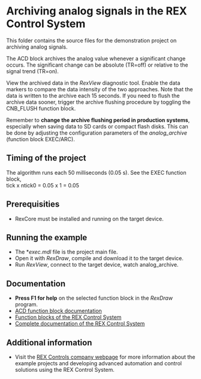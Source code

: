 ﻿Archiving analog signals in the REX Control System
==================================================

This folder contains the source files for the demonstration project on archiving
analog signals.

The ACD block archives the analog value whenever a significant
change occurs. The significant change can be absolute (TR=off) or
relative to the signal trend (TR=on).

View the archived data in the *RexView* diagnostic tool. Enable the data markers 
to compare the data intensity of the two approaches. Note that the data is 
written to the archive each 15 seconds. If you need to flush the archive data 
sooner, trigger the archive flushing procedure by toggling the CNB_FLUSH
function block.

Remember to **change the archive flushing period in production systems**, 
especially when saving data to SD cards or compact flash disks. This can be done 
by adjusting the configuration parameters of the *analog_archive* (function 
block EXEC/ARC).

## Timing of the project ##

The algorithm runs each 50 milliseconds (0.05 s). See the EXEC function block,  
tick x ntick0 = 0.05 x 1 = 0.05 

## Prerequisities ##
- RexCore must be installed and running on the target device.

## Running the example ##
- The **exec.mdl* file is the project main file.
- Open it with *RexDraw*, compile and download it to the target device.
- Run *RexView*, connect to the target device, watch analog_archive.

## Documentation ##

- **Press F1 for help** on the selected function block in the *RexDraw* program.
- [ACD function block documentation](https://www.rexcontrols.com/media/2.50.1/doc/ENGLISH/MANUALS/BRef/ACD.html)
- [Function blocks of the REX Control System](https://www.rexcontrols.com/media/2.50.1/doc/ENGLISH/MANUALS/BRef/BRef_ENG.html)
- [Complete documentation of the REX Control System](http://www.rexcontrols.com/documentation-and-support)

## Additional information ##

- Visit the [REX Controls company webpage](http://www.rexcontrols.com) 
for more information about the example projects and developing advanced 
automation and control solutions using the REX Control System.